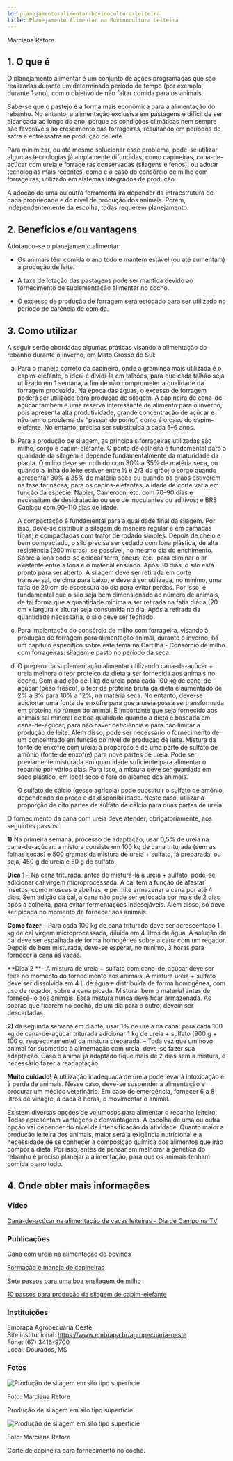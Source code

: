 ```yaml
---
id: planejamento-alimentar-bovinocultura-leiteira
title: Planejamento Alimentar na Bovinocultura Leiteira
---
```


<div class="center-textArticle">Marciana Retore</div>

## **1. O que é**

O planejamento alimentar é um conjunto de ações programadas
que são realizadas durante um determinado período de tempo
(por exemplo, durante 1 ano), com o objetivo de não faltar comida
para os animais.

Sabe-se que o pastejo é a forma mais econômica para a
alimentação do rebanho. No entanto, a alimentação exclusiva em
pastagens é difícil de ser alcançada ao longo do ano, porque as
condições climáticas nem sempre são favoráveis ao crescimento
das forrageiras, resultando em períodos de safra e entressafra na
produção de leite.

Para minimizar, ou até mesmo solucionar esse problema, pode-se utilizar algumas tecnologias já amplamente difundidas, como capineiras, cana-de-açúcar com ureia e forrageiras conservadas (silagens e fenos); ou adotar tecnologias mais recentes, como é o caso do consórcio de milho com forrageiras, utilizado em sistemas integrados de produção.

A adoção de uma ou outra ferramenta irá depender da
infraestrutura de cada propriedade e do nível de produção dos
animais. Porém, independentemente da escolha, todas
requerem planejamento.

## **2. Benefícios e/ou vantagens**

Adotando-se o planejamento alimentar:

- Os animais têm comida o ano todo e mantém estável (ou até
  aumentam) a produção de leite.

- A taxa de lotação das pastagens pode ser mantida devido ao
  fornecimento de suplementação alimentar no cocho.

- O excesso de produção de forragem será estocado para ser
  utilizado no período de carência de comida.

## **3. Como utilizar**

A seguir serão abordadas algumas práticas visando à
alimentação do rebanho durante o inverno, em Mato Grosso do
Sul:

<ol type="a">
  <li> Para o manejo correto da capineira, onde a gramínea mais utilizada é o capim-elefante, o ideal é dividi-la em talhões, para que cada talhão seja utilizado em 1 semana, a fim de não comprometer a qualidade da forragem produzida. Na época das águas, o excesso de forragem poderá ser
utilizado para produção de silagem. A capineira de cana-de-açúcar também é uma reserva interessante de alimento para o inverno, pois apresenta alta produtividade, grande concentração de açúcar e não tem o problema de “passar do
ponto”, como é o caso do capim-elefante. No entanto, precisa ser substituída a cada 5–6 anos.</li>
<li> 
  <div>
    <p>Para a produção de silagem, as principais forrageiras utilizadas são milho, sorgo e capim-elefante. O ponto de colheita é fundamental para a qualidade da silagem e depende fundamentalmente da maturidade da planta. O milho deve ser colhido com 30% a 35% de matéria seca, ou quando a linha do leite estiver entre ½ e 2/3 do grão; o sorgo quando apresentar 30% a 35% de matéria seca ou quando os grãos estiverem na fase farinácea; para os capins-elefantes, a idade de corte varia em função da espécie: Napier, Cameroon, etc. com 70–90 dias e necessitam de desidratação ou uso de inoculantes ou aditivos; e BRS Capiaçu com 90–110 dias de idade.</p>
    <p> A compactação é fundamental para a qualidade final da silagem. Por isso, deve-se distribuir a silagem de maneira regular e em camadas finas, e compactadas com trator de rodado simples. Depois de cheio e bem compactado, o silo precisa ser vedado com lona plástica, de alta resistência (200 micras), se possível, no mesmo dia do enchimento. Sobre a lona pode-se colocar terra, pneus, etc., para eliminar o ar existente entre a lona e o material ensilado. Após 30 dias, o silo está pronto para ser aberto. A silagem deve ser retirada em corte transversal, de cima para baixo, e deverá ser utilizada, no mínimo, uma fatia de 20 cm de espessura ao dia para evitar perdas. Por isso, é fundamental que o silo seja bem dimensionado ao número de animais, de tal forma que a quantidade mínima a ser retirada na fatia diária (20 cm x largura x altura) seja consumida no dia. Após a retirada da quantidade necessária, o silo deve ser fechado.
      </p>
    </div>
  </li>
  <li> Para implantação do consórcio de milho com forrageira,
visando à produção de forragem para alimentação animal,
durante o inverno, há um capítulo específico sobre este tema
na Cartilha - Consórcio de milho com forrageiras: silagem e
pasto no período da seca.</li>
  <li> 
    <div>
      <p> O preparo da suplementação alimentar utilizando cana-de-açúcar + ureia melhora o teor proteico da dieta a ser fornecida aos animais no cocho. Com a adição de 1 kg de ureia para cada 100 kg de cana-de-açúcar (peso fresco), o teor de proteína bruta da dieta é aumentado de 2% a 3% para 10% a 12%, na matéria seca. No entanto, deve-se adicionar uma fonte de enxofre para que a ureia possa sertransformada em proteína no rúmen do animal. É importante que seja fornecido aos animais sal mineral de boa qualidade quando a dieta é baseada em cana-de-açúcar, para não haver deficiência e para não limitar a produção de leite. Além disso, pode ser necessário o fornecimento de um concentrado em função do nível de produção de leite. Mistura da fonte de enxofre com ureia: a proporção é de uma parte de sulfato de amônio (fonte de enxofre) para nove partes de ureia. Pode ser previamente misturada em  quantidade suficiente para alimentar o rebanho por vários dias. Para isso, a mistura deve ser guardada em saco plástico, em local seco e fora do alcance dos animais.
      </p>
      <p> O sulfato de cálcio (gesso agrícola) pode substituir o sulfato de amônio, dependendo do preço e da disponibilidade. Neste caso, utilizar a proporção de oito partes de sulfato de cálcio para duas partes de ureia.
      </p>
    </div>
  </li>  
</ol>

O fornecimento da cana com ureia deve atender, obrigatoriamente, aos seguintes passos:

**1)** Na primeira semana, processo de adaptação, usar 0,5% de
ureia na cana-de-açúcar: a mistura consiste em 100 kg de
cana triturada (sem as folhas secas) e 500 gramas da
mistura de ureia + sulfato, já preparada, ou seja, 450 g de ureia
e 50 g de sulfato.

**Dica 1** – Na cana triturada, antes de misturá-la à ureia +
sulfato, pode-se adicionar cal virgem microprocessada. A cal
tem a função de afastar insetos, como moscas e abelhas, e
permite armazenar a cana por até 4 dias. Sem adição da cal,
a cana não pode ser estocada por mais de 2 dias após a
colheita, para evitar fermentações indesejáveis. Além disso,
só deve ser picada no momento de fornecer aos animais.

**Como fazer** – Para cada 100 kg de cana triturada deve ser
acrescentado 1 kg de cal virgem microprocessada, diluída
em 4 litros de água. A solução de cal deve ser espalhada de
forma homogênea sobre a cana com um regador. Depois de
bem misturada, deve-se esperar, no mínimo, 3 horas para
fornecer a cana às vacas.

**Dica 2 **– A mistura de ureia + sulfato com cana-de-açúcar
deve ser feita no momento do fornecimento aos animais. A
mistura ureia + sulfato deve ser dissolvida em 4 L de água e
distribuída de forma homogênea, com uso de regador, sobre
a cana picada. Misturar bem o material antes de fornecê-lo
aos animais. Essa mistura nunca deve ficar armazenada. As
sobras que ficarem no cocho, de um dia para o outro, devem
ser descartadas.

**2)** da segunda semana em diante, usar 1% de ureia na cana:
para cada 100 kg de cana-de-açúcar triturada adicionar 1 kg
de ureia + sulfato (900 g + 100 g, respectivamente) da
mistura preparada.
– Toda vez que um novo animal for submetido à alimentação
com ureia, deve-se fazer sua adaptação. Caso o animal já
adaptado fique mais de 2 dias sem a mistura, é necessário
fazer a readaptação.

**Muito cuidado!** A utilização inadequada de ureia pode levar à
intoxicação e à perda de animais. Nesse caso, deve-se
suspender a alimentação e procurar um médico veterinário. Em
caso de emergência, fornecer 6 a 8 litros de vinagre, a cada
8 horas, e movimentar o animal.

Existem diversas opções de volumosos para alimentar o rebanho
leiteiro. Todas apresentam vantagens e desvantagens. A escolha
de uma ou outra opção vai depender do nível de intensificação da
atividade. Quanto maior a produção leiteira dos animais, maior
será a exigência nutricional e a necessidade de se conhecer a
composição química dos alimentos que irão compor a dieta. Por
isso, antes de pensar em melhorar a genética do rebanho é
preciso planejar a alimentação, para que os animais tenham
comida o ano todo.

## **4. Onde obter mais informações**

### Vídeo

[Cana-de-açúcar na alimentação de vacas leiteiras – Dia de Campo na TV](https://bit.ly/35G60Ei)

### Publicações

[Cana com ureia na alimentação de bovinos](https://bit.ly/2XWE6Dj)

[Formação e manejo de capineiras](https://bit.ly/33uxlbe)

[Sete passos para uma boa ensilagem de milho](https://bit.ly/34zZ4bH)

[10 passos para produção da silagem de capim-elefante](https://bit.ly/2L7nPnT)

<div className="container-instituicoes">

### Instituições

  <div className="instituicao">
    <div className="nome-instituicao">
      Embrapa Agropecuária Oeste
    </div>
    <div className="site-instituicao">
      <span className="negrito">Site institucional: </span>
      <a href="https://www.embrapa.br/agropecuaria-oeste" target="_blank"> https://www.embrapa.br/agropecuaria-oeste</a>
    </div>
    <div className="telefone-instituicao">
      <span className="negrito">Fone:</span> (67) 3416-9700
    </div>
    <div className="cidade-uf-instituicao">
      <span className="negrito">Local:</span> Dourados, MS
    </div>    
  </div>
</div>

### Fotos 

<div class="container-img"> 

  ![Produção de silagem em silo tipo superfície](/img/docs/02_planejamento/FOTO_01.jpg)

  <span class="legenda-foto-fonte">Foto: Marciana Retore</span>
  <div className="legenda-foto">Produção de silagem em silo tipo superfície.</div>
</div>

<div class="container-img"> 

  ![Produção de silagem em silo tipo superfície](/img/docs/02_planejamento/FOTO_02.jpg)

  <span class="legenda-foto-fonte">Foto: Marciana Retore</span>
  <div className="legenda-foto">Corte de capineira para fornecimento no cocho.</div>
</div>
